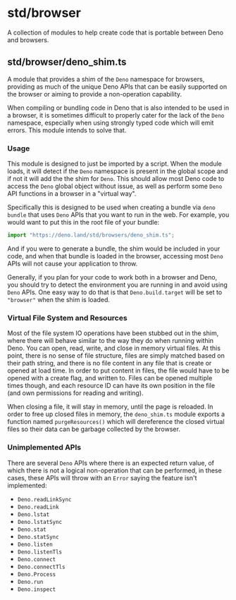 # std/browser

A collection of modules to help create code that is portable between Deno and
browsers.

## std/browser/deno_shim.ts

A module that provides a shim of the `Deno` namespace for browsers, providing as
much of the unique Deno APIs that can be easily supported on the browser or
aiming to provide a non-operation capability.

When compiling or bundling code in Deno that is also intended to be used in a
browser, it is sometimes difficult to properly cater for the lack of the `Deno`
namespace, especially when using strongly typed code which will emit errors.
This module intends to solve that.

### Usage

This module is designed to just be imported by a script. When the module loads,
it will detect if the `Deno` namespace is present in the global scope and if not
it will add the the shim for `Deno`. This should allow most Deno code to access
the `Deno` global object without issue, as well as perform some `Deno` API
functions in a browser in a "virtual way".

Specifically this is designed to be used when creating a bundle via
`deno bundle` that uses `Deno` APIs that you want to run in the web. For
example, you would want to put this in the root file of your bundle:

```ts
import "https://deno.land/std/browsers/deno_shim.ts";
```

And if you were to generate a bundle, the shim would be included in your code,
and when that bundle is loaded in the browser, accessing most `Deno` APIs will
not cause your application to throw.

Generally, if you plan for your code to work both in a browser and Deno, you
should try to detect the environment you are running in and avoid using `Deno`
APIs. One easy way to do that is that `Deno.build.target` will be set to
`"browser"` when the shim is loaded.

### Virtual File System and Resources

Most of the file system IO operations have been stubbed out in the shim, where
there will behave similar to the way they do when running within Deno. You can
open, read, write, and close in memory virtual files. At this point, there is no
sense of file structure, files are simply matched based on their path string,
and there is no file content in any file that is create or opened at load time.
In order to put content in files, the file would have to be opened with a create
flag, and written to. Files can be opened multiple times though, and each
resource ID can have its own position in the file (and own permissions for
reading and writing).

When closing a file, it will stay in memory, until the page is reloaded. In
order to free up closed files in memory, the `deno_shim.ts` module exports a
function named `purgeResources()` which will dereference the closed virtual
files so their data can be garbage collected by the browser.

### Unimplemented APIs

There are several `Deno` APIs where there is an expected return value, of which
there is not a logical non-operation that can be performed, in these cases,
these APIs will throw with an `Error` saying the feature isn't implemented:

- `Deno.readLinkSync`
- `Deno.readLink`
- `Deno.lstat`
- `Deno.lstatSync`
- `Deno.stat`
- `Deno.statSync`
- `Deno.listen`
- `Deno.listenTls`
- `Deno.connect`
- `Deno.connectTls`
- `Deno.Process`
- `Deno.run`
- `Deno.inspect`
